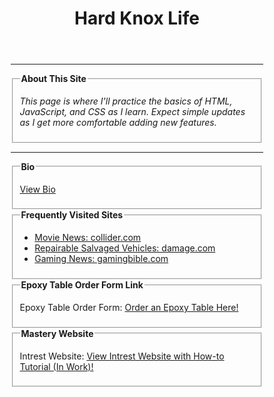 <html>
<head>
  <meta charset="UTF-8">
  <meta name="viewport" content="width=device-width, initial-scale=1.0">
  <title>Hard Knox Life</title>
  <link rel="stylesheet" href="Index Page.css">
  <style>
   * {
  box-sizing: border-box;
}

body {
  font-family: Arial, Helvetica, sans-serif;
}

/* Style the header */
.header {
  background-color: #f1f1f1;
  padding: 30px;
  text-align: center;
  font-size: 35px;
}

/* Container for flexboxes */
.row {
  display: -webkit-flex;
  display: flex;
}

/* Create three equal columns that sits next to each other */
.column {
  -webkit-flex: 1;
  -ms-flex: 1;
  flex: 1;
  padding: 10px;
  height: 300px; /* Should be removed. Only for demonstration */
}

/* Style the footer */
.footer {
  background-color: #f1f1f1;
  padding: 10px;
  text-align: center;
}

/* Responsive layout - makes the three columns stack on top of each other instead of next to each other */
@media (max-width: 600px) {
  .row {
    -webkit-flex-direction: column;
    flex-direction: column;
  }
}
</style> 
  </style>
</head>

<body>
  <header>
    <h1>Hard Knox Life</h1>
  </header>

  <hr>

  <fieldset>
    <legend><b>About This Site</b></legend>
    <em>
      <p>This page is where I'll practice the basics of HTML, JavaScript, and CSS as I learn. Expect simple updates as I get more comfortable adding new features.</p>
    </em>
  </fieldset>


  <hr>
  <div class="row"
  <div class="column">
    <fieldset>
    <legend><b>Bio</b></legend>
    <p>
      <a href="Bio2.html">View Bio</a>
    </p>
  </fieldset>
  </div>

  <fieldset>
    <legend><b>Frequently Visited Sites</b></legend>
    <ul>
      <li><a href="https://collider.com/">Movie News: collider.com</a></li>
      <li><a href="https://www.damage.com/">Repairable Salvaged Vehicles: damage.com</a></li>
      <li><a href="https://www.gamingbible.com/">Gaming News: gamingbible.com</a></li>
    </ul>
  </fieldset>

  <fieldset>
    <legend><b>Epoxy Table Order Form Link</b></legend>
    <p>
      Epoxy Table Order Form:
      <a href="OrderForm/Epoxy Table Order Form.html">Order an Epoxy Table Here!</a>
    </p>
  </fieldset>

  <fieldset>
    <legend><b>Mastery Website</b></legend>
    <p>
      Intrest Website:
      <a href="Mastery Website.html">View Intrest Website with How-to Tutorial (In Work)!</a>
    </p>
  </fieldset>

</body>
</html>
